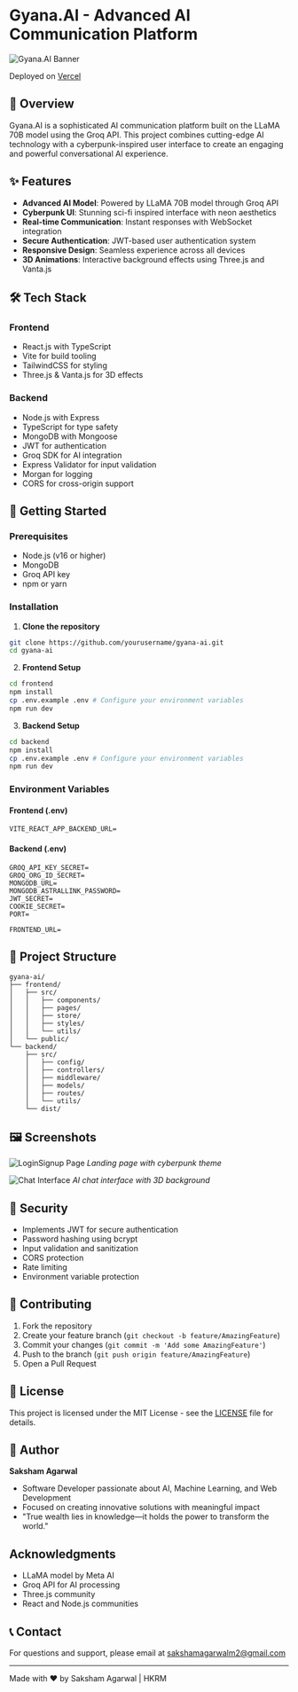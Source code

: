 # Gyana.AI - Advanced AI Communication Platform

![Gyana.AI Banner](https://github.com/sakshamagarwalm2/Gyana.AI/blob/main/Public/home.png)

Deployed on [Vercel](https://gyana-ai.vercel.app/)

## 🤖 Overview

Gyana.AI is a sophisticated AI communication platform built on the LLaMA 70B model using the Groq API. This project combines cutting-edge AI technology with a cyberpunk-inspired user interface to create an engaging and powerful conversational AI experience.

## ✨ Features

- **Advanced AI Model**: Powered by LLaMA 70B model through Groq API
- **Cyberpunk UI**: Stunning sci-fi inspired interface with neon aesthetics
- **Real-time Communication**: Instant responses with WebSocket integration
- **Secure Authentication**: JWT-based user authentication system
- **Responsive Design**: Seamless experience across all devices
- **3D Animations**: Interactive background effects using Three.js and Vanta.js

## 🛠️ Tech Stack

### Frontend
- React.js with TypeScript
- Vite for build tooling
- TailwindCSS for styling
- Three.js & Vanta.js for 3D effects

### Backend
- Node.js with Express
- TypeScript for type safety
- MongoDB with Mongoose
- JWT for authentication
- Groq SDK for AI integration
- Express Validator for input validation
- Morgan for logging
- CORS for cross-origin support

## 🚀 Getting Started

### Prerequisites
- Node.js (v16 or higher)
- MongoDB
- Groq API key
- npm or yarn

### Installation

1. **Clone the repository**
```bash
git clone https://github.com/yourusername/gyana-ai.git
cd gyana-ai
```

2. **Frontend Setup**
```bash
cd frontend
npm install
cp .env.example .env # Configure your environment variables
npm run dev
```

3. **Backend Setup**
```bash
cd backend
npm install
cp .env.example .env # Configure your environment variables
npm run dev
```

### Environment Variables

#### Frontend (.env)
```
VITE_REACT_APP_BACKEND_URL=
```

#### Backend (.env)
```
GROQ_API_KEY_SECRET=
GROQ_ORG_ID_SECRET=
MONGODB_URL=
MONGODB_ASTRALLINK_PASSWORD=
JWT_SECRET=
COOKIE_SECRET=
PORT=

FRONTEND_URL=
```

## 📁 Project Structure

```
gyana-ai/
├── frontend/
│   ├── src/
│   │   ├── components/
│   │   ├── pages/
│   │   ├── store/
│   │   ├── styles/
│   │   └── utils/
│   └── public/
└── backend/
    ├── src/
    │   ├── config/
    │   ├── controllers/
    │   ├── middleware/
    │   ├── models/
    │   ├── routes/
    │   └── utils/
    └── dist/
```

## 🖼️ Screenshots

![LoginSignup Page](https://github.com/sakshamagarwalm2/Gyana.AI/blob/main/Public/login.png)
*Landing page with cyberpunk theme*

![Chat Interface](https://github.com/sakshamagarwalm2/Gyana.AI/blob/main/Public/chat.png)
*AI chat interface with 3D background*

## 🔐 Security

- Implements JWT for secure authentication
- Password hashing using bcrypt
- Input validation and sanitization
- CORS protection
- Rate limiting
- Environment variable protection

## 🤝 Contributing

1. Fork the repository
2. Create your feature branch (`git checkout -b feature/AmazingFeature`)
3. Commit your changes (`git commit -m 'Add some AmazingFeature'`)
4. Push to the branch (`git push origin feature/AmazingFeature`)
5. Open a Pull Request

## 📝 License

This project is licensed under the MIT License - see the [LICENSE](LICENSE) file for details.

## 👤 Author

**Saksham Agarwal**
- Software Developer passionate about AI, Machine Learning, and Web Development
- Focused on creating innovative solutions with meaningful impact
- "True wealth lies in knowledge—it holds the power to transform the world."

## Acknowledgments

- LLaMA model by Meta AI
- Groq API for AI processing
- Three.js community
- React and Node.js communities

## 📞 Contact

For questions and support, please email at [sakshamagarwalm2@gmail.com](sakshamagarwalm2@gmail.com)

---
Made with ❤️ by Saksham Agarwal | HKRM
